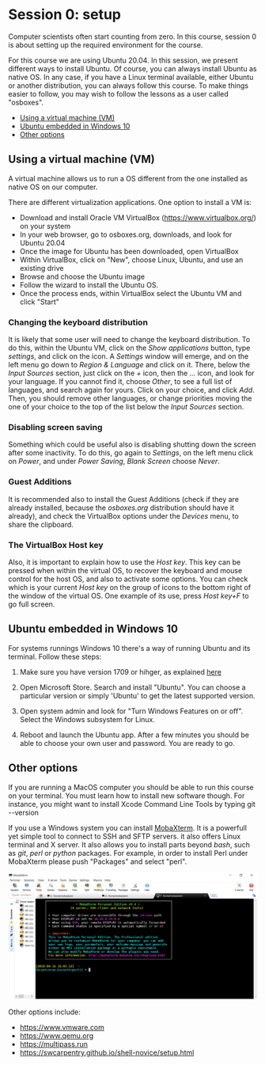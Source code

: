 # Session 0: setup

Computer scientists often start counting from zero. In this course, session 0 is about setting up the required environment for the course.

For this course we are using Ubuntu 20.04. In this session, we present different ways to install Ubuntu. Of course, you can always install Ubuntu as native OS. In any case, if you have a Linux terminal available, either Ubuntu or another distribution, you can always follow this course. To make things easier to follow, you may wish to follow the lessons as a user called "osboxes".

- [Using a virtual machine (VM)](#using-a-virtual-machine--vm-)
- [Ubuntu embedded in Windows 10](#ubuntu-embedded-in-windows-10)
- [Other options](#other-options)



## Using a virtual machine (VM)

A virtual machine allows us to run a OS different from the one installed as native OS on our computer.

There are different virtualization applications. One option to install a VM is:
- Download and install Oracle VM VirtualBox (https://www.virtualbox.org/) on your system
- In your web browser, go to osboxes.org, downloads, and look for Ubuntu 20.04
- Once the image for Ubuntu has been downloaded, open VirtualBox
- Within VirtualBox, click on "New", choose Linux, Ubuntu, and use an existing drive
- Browse and choose the Ubuntu image
- Follow the wizard to install the Ubuntu OS.
- Once the process ends, within VirtualBox select the Ubuntu VM and click "Start"

### Changing the keyboard distribution

It is likely that some user will need to change the keyboard distribution. To do this, within the Ubuntu VM, click on the *Show applications* button, type *settings*, and click on the icon. A *Settings* window will emerge, and on the left menu go down to *Region & Language* and click on it. There, below the *Input Sources* section, just click on the *+* icon, then the *...* icon, and look for your language. If you cannot find it, choose *Other*, to see a full list of languages, and search again for yours. Click on your choice, and click *Add*. Then, you should remove other languages, or change priorities moving the one of your choice to the top of the list below the *Input Sources* section.

### Disabling screen saving

Something which could be useful also is disabling shutting down the screen after some inactivity. To do this, go again to *Settings*, on the left menu click on *Power*, and under *Power Saving*, *Blank Screen* choose *Never*.

### Guest Additions

It is recommended also to install the Guest Additions (check if they are already installed, because the *osboxes.org* distribution should have it already), and check the VirtualBox options under the *Devices* menu, to share the clipboard.

### The VirtualBox Host key
Also, it is important to explain how to use the *Host key*. This key can be pressed when within the virtual OS, to recover the keyboard and mouse control for the host OS, and also to activate some options. You can check which is your current *Host key* on the group of icons to the bottom right of the window of the virtual OS. One example of its use, press *Host key+F* to go full screen.

## Ubuntu embedded in Windows 10

For systems runnings Windows 10 there's a way of running Ubuntu and its terminal. Follow these steps:

1. Make sure you have version 1709 or hihger, as explained [here](https://www.protocols.io/view/ubuntu-on-windows-for-computational-biology-sfuebnw)

2. Open Microsoft Store. Search and install "Ubuntu". You can choose a particular version or simply 'Ubuntu' to get the latest supported version.

3. Open system admin and look for "Turn Windows Features on or off". Select the Windows subsystem for Linux.

4. Reboot and launch the Ubuntu app. After a few minutes you should be able to choose your own user and password. You are ready to go.


## Other options 

If you are running a MacOS computer you should be able to run this course on your terminal. You must learn how to install new software though. For instance, you might want to install Xcode Command Line Tools by typing git --version

If you use a Windows system you can install [MobaXterm](https://mobaxterm.mobatek.net). It is a powerfull yet simple tool to connect to SSH and SFTP servers. it also offers Linux terminal and X server. It also allows you to install parts beyond *bash*, such as *git*, *perl* or *python* packages. For example, in order to install Perl under MobaXterm please push "Packages" and select "perl". 

![](pics/MobaXterm.png)

Other options include:

* https://www.vmware.com
* https://www.qemu.org
* https://multipass.run
* https://swcarpentry.github.io/shell-novice/setup.html
